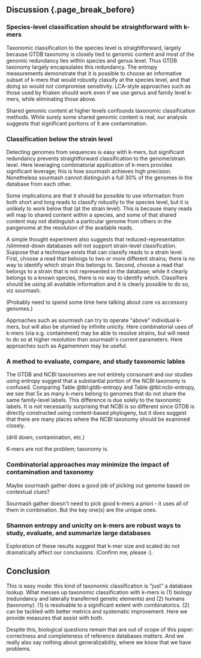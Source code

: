 ## Discussion {.page_break_before}

### Species-level classification should be straightforward with k-mers

Taxonomic classification to the species level is straightforward,
largely because GTDB taxonomy is closely tied to genomic content and
most of the genomic redundancy lies within species and genus
level. Thus GTDB taxonomy largely encapsulates this redundancy. The
entropy measurements demonstrate that it is possible to choose an
informative subset of k-mers that would robustly classify at the
species level, and that doing so would not compromise sensitivity.
LCA-style approaches such as those used by Kraken should work even if
we use genus and family level k-mers, while eliminating those above.

Shared genomic content at higher levels confounds taxonomic
classification methods. While surely some shared genomic content is
real, our analysis suggests that significant portions of it are
contamination.

### Classification below the strain level

Detecting genomes from sequences is easy with k-mers, but
significant redundancy prevents straightforward classification to the
genome/strain level. Here leveraging combinatorial application of
k-mers provides significant leverage; this is how sourmash achieves
high precision. Nonetheless sourmash cannot distinguish a full 30% of
the genomes in the database from each other.

Some implications are that it should be possible to use information
from both short and long reads to classify robustly to the species
level, but it is unlikely to work below that (at the strain level).
This is because many reads will map to shared content within a species,
and some of that shared content may not distinguish a particular
genome from others in the pangenome at the resolution of the available
reads.

A simple thought experiment also suggests that reduced-representation
/slimmed-down databases will not support strain-level classification.
Suppose that a technique exists that can classify reads to a strain
level.  First, choose a read that belongs to two or more different
strains; there is no way to identify which strain this belongs
to. Second, choose a read that belongs to a strain that is not
represented in the database; while it clearly belongs to a known
species, there is no way to identify which. Classifiers should be
using all available information and it is clearly possible to do so,
viz sourmash.

(Probably need to spend some time here talking about core vs accessory
genomes.)

Approaches such as sourmash can try to operate "above" individual
k-mers, but will also be stymied by infinite unicity. Here combinatorial
uses of k-mers (via e.g. containment) may be able to resolve strains,
but will need to do so at higher resolution than sourmash's current
parameters. Here approaches such as Agamemnon may be useful.

### A method to evaluate, compare, and study taxonomic lables

The GTDB and NCBI taxonomies are not entirely consonant and our
studies using entropy suggest that a substantial portion of the NCBI
taxonomy is confused. Comparing Table @tbl:gtdb-entropy and Table
@tbl:ncbi-entropy, we see that 5x as many k-mers belong to genomes
that do not share the same family-level labels.  This difference is
due solely to the taxonomic labels. It is not necessarily surprising
that NCBI is so different since GTDB is directly constructed using
content-based phylogeny, but it does suggest that there are many
places where the NCBI taxonomy should be examined closely.

(drill down; contamination, etc.)

K-mers are not the problem; taxonomy is.

### Combinatorial approaches may minimize the impact of contamination and taxonomy

Maybe sourmash gather does a good job of picking out genome based on
contextual clues?

Sourmash gather doesn't need to pick good k-mers a priori - it uses all
of them in combination. But the key one(s) are the unique ones.

### Shannon entropy and unicity on k-mers are robust ways to study, evaluate, and summarize large databases

Exploration of these results suggest that k-mer size and scaled do not
dramatically affect our conclusions. (Confirm me, please :).

## Conclusion



This is easy mode: this kind of taxonomic classification is "just" a
database lookup.  What messes up taxonomic classification with k-mers
is (1) biology (redundancy and laterally transferred genetic elements)
and (2) humans (taxonomy). (1) is resolvable to a significant extent
with combinatorics. (2) can be tackled with better metrics and
systematic improvement. Here we provide measures that assist with
both.

Despite this, biological questions remain that are out of scope of
this paper: correctness and completeness of reference databases matters.
And we really also say nothing about generalizability, where we know
that we have problems.
